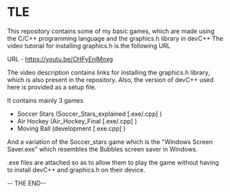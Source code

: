 # TLE
This repository contains some of my basic games, which are made using the C/C++ programming language and the graphics.h library in devC++
The video tutorial for installing graphics.h is the following URL

URL - https://youtu.be/CHFyEnlMnxg

The video description contains links for installing the graphics.h library, which is also present in the repository.
Also, the version of devC++ used here is provided as a setup file.

It contains mainly 3 games
- Soccer Stars (Soccer_Stars_explained [.exe/.cpp] )
- Air Hockey (Air_Hockey_Final [.exe/.cpp] )
- Moving Ball (development [.exe.cpp] )

And a variation of the Soccer_stars game which is the "Windows Screen Saver.exe" which resembles the Bubbles screen saver in Windows.

.exe files are attached so as to allow them to play the game without having to install devC++ and graphics.h on their device.

-- THE END--
